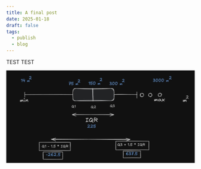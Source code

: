 ```yaml
---
title: A final post
date: 2025-01-18
draft: false
tags:
  - publish
  - blog
---
```


TEST TEST

![Image Description](/images/IQR_img1.png)